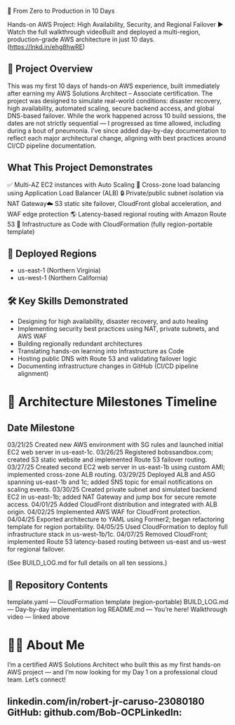 🚀 From Zero to Production in 10 Days

Hands-on AWS Project: High Availability, Security, and Regional Failover
▶ Watch the full walkthrough videoBuilt and deployed a multi-region, production-grade AWS architecture in just 10 days. (https://lnkd.in/ehg8hwRE)

📘 Project Overview
--------------------
This was my first 10 days of hands-on AWS experience, built immediately after earning my AWS Solutions Architect – Associate certification. The project was designed to simulate real-world conditions: disaster recovery, high availability, automated scaling, secure backend access, and global DNS-based failover. While the work happened across 10 build sessions, the dates are not strictly sequential — I progressed as time allowed, including during a bout of pneumonia. I’ve since added day-by-day documentation to reflect each major architectural change, aligning with best practices around CI/CD pipeline documentation.

What This Project Demonstrates
-------------------------------
✅ Multi-AZ EC2 instances with Auto Scaling
🔁 Cross-zone load balancing using Application Load Balancer (ALB)
🔒 Private/public subnet isolation via NAT Gateway☁️ S3 static site failover, CloudFront global acceleration, and WAF edge protection
🌎 Latency-based regional routing with Amazon Route 53
🧱 Infrastructure as Code with CloudFormation (fully region-portable template)

📍 Deployed Regions
-------------------
- us-east-1 (Northern Virginia)
- us-west-1 (Northern California)

🛠️ Key Skills Demonstrated
---------------------------
- Designing for high availability, disaster recovery, and auto healing
- Implementing security best practices using NAT, private subnets, and AWS WAF
- Building regionally redundant architectures
- Translating hands-on learning into Infrastructure as Code
- Hosting public DNS with Route 53 and validating failover logic
- Documenting infrastructure changes in GitHub (CI/CD pipeline alignment)

📆 Architecture Milestones Timeline
====================================
Date      Milestone
----------------------------------------------------------
03/21/25  Created new AWS environment with SG rules and launched initial EC2 web server in us-east-1c.
03/26/25  Registered bobssandbox.com; created S3 static website and implemented Route 53 failover routing.
03/27/25  Created second EC2 web server in us-east-1b using custom AMI; implemented cross-zone ALB routing.
03/29/25  Deployed ALB and ASG spanning us-east-1b and 1c; added SNS topic for email notifications on scaling events.
03/30/25  Created private subnet and simulated backend EC2 in us-east-1b; added NAT Gateway and jump box for secure remote access.
04/01/25  Added CloudFront distribution and integrated with ALB origin.
04/02/25  Implemented AWS WAF for CloudFront protection.
04/04/25  Exported architecture to YAML using Former2; began refactoring template for region portability.
04/05/25  Used CloudFormation to deploy full infrastructure stack in us-west-1b/1c.
04/07/25  Removed CloudFront; implemented Route 53 latency-based routing between us-east and us-west for regional failover.



(See BUILD_LOG.md for full details on all ten sessions.)

📂 Repository Contents
-----------------------
template.yaml — CloudFormation template (region-portable)
BUILD_LOG.md — Day-by-day implementation log
README.md — You’re here!
Walkthrough video — linked above

🙋‍♂️ About Me
===============
I’m a certified AWS Solutions Architect who built this as my first hands-on AWS project — and I’m now looking for my Day 1 on a professional cloud team. Let’s connect!

linkedin.com/in/robert-jr-caruso-23080180
GitHub: github.com/Bob-OCPLinkedIn:
-----------------------------------
